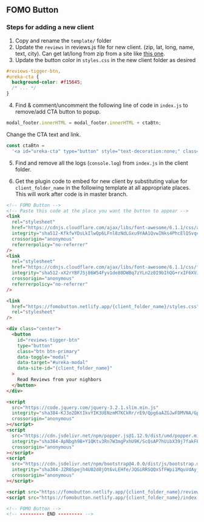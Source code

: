 ## FOMO Button

### Steps for adding a new client

1. Copy and rename the `template/` folder
2. Update the `reviews` in reviews.js file for new client. (zip, lat, long, name, text, city). Can get lat/long from zip from a site like [this one](https://www.freemaptools.com/convert-us-zip-code-to-lat-lng.htm).
3. Update the button color in `styles.css` in the new client folder as desired

```css
#reviews-tigger-btn,
#ureka-cta {
  background-color: #f15645;
  /* ... */
}
```

4. Find & comment/uncomment the following line of code in `index.js` to remove/add CTA button to popup.

```javascript
modal_footer.innerHTML = modal_footer.innerHTML + ctaBtn;
```

Change the CTA text and link.

```javascript
const ctaBtn =
  '<a id="ureka-cta" type="button" style="text-decoration:none;" class="btn btn-primary m-auto" href="https://lunchbreak4kids.com/meal-plans/">GetStarted</a>';
```

5. Find and remove all the logs (`console.log`) from `index.js` in the client folder.

6. Get the plugin code to embed for new client by substituting value for `client_folder_name` in the following template at all appropriate places. This will work after code is in master branch.

```html
<!-- FOMO Button -->
<!-- Paste this code at the place you want the button to appear -->
<link
  rel="stylesheet"
  href="https://cdnjs.cloudflare.com/ajax/libs/font-awesome/6.1.1/css/all.min.css"
  integrity="sha512-KfkfwYDsLkIlwQp6LFnl8zNdLGxu9YAA1QvwINks4PhcElQSvqcyVLLD9aMhXd13uQjoXtEKNosOWaZqXgel0g=="
  crossorigin="anonymous"
  referrerpolicy="no-referrer"
/>
<link
  rel="stylesheet"
  href="https://cdnjs.cloudflare.com/ajax/libs/font-awesome/6.1.1/css/fontawesome.min.css"
  integrity="sha512-xX2rYBFJSj86W54Fyv1de80DWBq7zYLn2z0I9bIhQG+rxIF6XVJUpdGnsNHWRa6AvP89vtFupEPDP8eZAtu9qA=="
  crossorigin="anonymous"
  referrerpolicy="no-referrer"
/>

<link
  href="https://fomobutton.netlify.app/{client_folder_name}/styles.css"
  rel="stylesheet"
/>

<div class="center">
  <button
    id="reviews-tigger-btn"
    type="button"
    class="btn btn-primary"
    data-toggle="modal"
    data-target="#ureka-modal"
    data-site-id="{client_folder_name}"
  >
    Read Reviews from your nighbors
  </button>
</div>

<script
  src="https://code.jquery.com/jquery-3.2.1.slim.min.js"
  integrity="sha384-KJ3o2DKtIkvYIK3UENzmM7KCkRr/rE9/Qpg6aAZGJwFDMVNA/GpGFF93hXpG5KkN"
  crossorigin="anonymous"
></script>
<script
  src="https://cdn.jsdelivr.net/npm/popper.js@1.12.9/dist/umd/popper.min.js"
  integrity="sha384-ApNbgh9B+Y1QKtv3Rn7W3mgPxhU9K/ScQsAP7hUibX39j7fakFPskvXusvfa0b4Q"
  crossorigin="anonymous"
></script>
<script
  src="https://cdn.jsdelivr.net/npm/bootstrap@4.0.0/dist/js/bootstrap.min.js"
  integrity="sha384-JZR6Spejh4U02d8jOt6vLEHfe/JQGiRRSQQxSfFWpi1MquVdAyjUar5+76PVCmYl"
  crossorigin="anonymous"
></script>

<script src="https://fomobutton.netlify.app/{client_folder_name}/reviews.js"></script>
<script src="https://fomobutton.netlify.app/{client_folder_name}/index.js"></script>

<!-- FOMO Button -->
<!-- --------- END --------- -->
```
